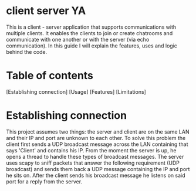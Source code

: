 # client server YA

This is a client - server application that supports communications with multiple clients. It enables the clients to join or create chatrooms and communicate with one another or with the server (via echo communication). In this guide I will explain the features, uses and logic behind the code.  

# Table of contents
[Establishing connection]
[Usage]
[Features]
[Limitations]

# Establishing connection
This project assumes two things: the server and client are on the same LAN and their IP and port are unknown to each other. To solve this problem the client first sends a UDP broadcast message across the LAN containing that says 'Client' and contains his IP. From the moment the server is up, he opens a thread to handle these types of broadcast messages. The server uses scapy to sniff packets that answer the following requirement (UDP broadcast) and sends them back a UDP message containing the IP and port he sits on. After the client sends his broadcast message he listens on said port for a reply from the server.
